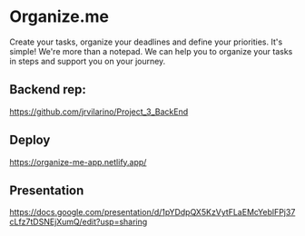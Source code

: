 # Organize.me

Create your tasks, organize your deadlines and define your priorities. It's simple!
We're more than a notepad. We can help you to organize your tasks in steps and support you on your journey.

## Backend rep:
https://github.com/jrvilarino/Project_3_BackEnd

## Deploy
https://organize-me-app.netlify.app/

## Presentation
https://docs.google.com/presentation/d/1pYDdpQX5KzVytFLaEMcYeblFPj37cLfz7tDSNEjXumQ/edit?usp=sharing
